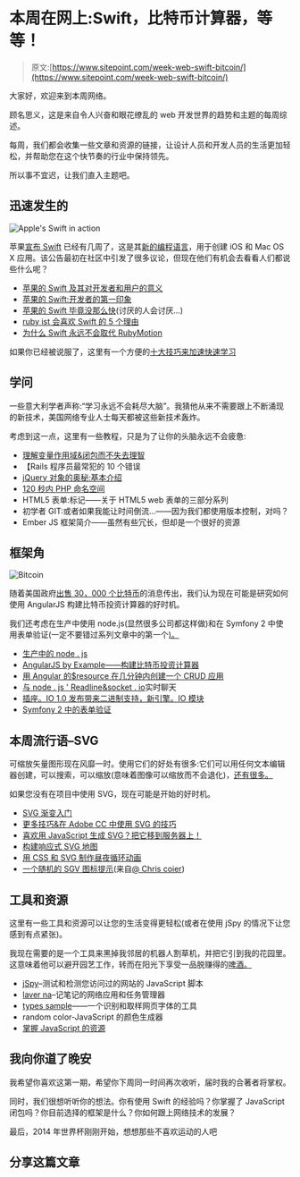 # 本周在网上:Swift，比特币计算器，等等！

> 原文:[https://www.sitepoint.com/week-web-swift-bitcoin/](https://www.sitepoint.com/week-web-swift-bitcoin/)

大家好，欢迎来到本周网络。

顾名思义，这是来自令人兴奋和眼花缭乱的 web 开发世界的趋势和主题的每周综述。

每周，我们都会收集一些文章和资源的链接，让设计人员和开发人员的生活更加轻松，并帮助您在这个快节奏的行业中保持领先。

所以事不宜迟，让我们直入主题吧。

## 迅速发生的

![Apple's Swift in action](../Images/6dffb28aa9c000474faf3e9fc3bcf677.png)

苹果[宣布 Swift](http://guardianlv.com/2014/06/apple-releases-new-programming-language-swift/) 已经有几周了，这是其[新的编程语言](https://developer.apple.com/swift/)，用于创建 iOS 和 Mac OS X 应用。该公告最初在社区中引发了很多议论，但现在他们有机会去看看人们都说些什么呢？

*   [苹果的 Swift 及其对开发者和用户的意义](http://www.anandtech.com/show/8140/apples-swift-and-what-it-means-for-developers-and-users)
*   [苹果的 Swift:开发者的第一印象](http://www.smashingboxes.com/apples-swift-a-developers-first-impression/)
*   [苹果的 Swift 毕竟没那么快](http://www.infoworld.com/t/development-tools/apples-swift-not-so-swift-after-all-244120)(讨厌的人会讨厌…)
*   [ruby ist 会喜欢 Swift 的 5 个理由](http://littlelines.com/blog/2014/06/11/why-rubyist-will-love-swift/)
*   [为什么 Swift 永远不会取代 RubyMotion](http://blog.motioninmotion.tv/why-swift-will-never-replace-rubymotion)

如果你已经被说服了，这里有一个方便的[十大技巧来加速快速学习](https://www.udemy.com/swift-learn-apples-new-programming-language-by-examples/#tentips)

## 学问

一些意大利学者声称:“学习永远不会耗尽大脑”。我猜他从来不需要跟上不断涌现的新技术，美国网络专业人士每天都被这些新技术轰炸。

考虑到这一点，这里有一些教程，只是为了让你的头脑永远不会疲惫:

*   [理解变量作用域&闭包而不失去理智](https://learnable.com/hub/play/63)
*   【Rails 程序员最常犯的 10 个错误
*   [jQuery 对象的奥秘:基本介绍](http://www.smashingmagazine.com/2014/05/29/mystery-jquery-object-syntax-basic-introduction/)
*   [120 秒内 PHP 命名空间](http://knpuniversity.com/screencast/php-namespaces-in-120-seconds/namespaces)
*   HTML5 表单:标记——关于 HTML5 web 表单的三部分系列
*   初学者 GIT:或者如果我能让时间倒流…——因为我们都使用版本控制，对吗？
*   Ember JS 框架简介——虽然有些冗长，但却是一个很好的资源

## 框架角

![Bitcoin](../Images/74f119f6db13d306061e53759d7673b1.png)

随着美国政府[出售 30，000 个比特币](http://www.coindesk.com/18-million-worth-of-silk-road-bitcoin-to-be-sold-by-us-government/)的消息传出，我们认为现在可能是研究如何使用 AngularJS 构建比特币投资计算器的好时机。

我们还考虑在生产中使用 node.js(显然很多公司都这样做)和在 Symfony 2 中使用表单验证(一定不要错过系列文章中的第一个[)。](http://code.tutsplus.com/tutorials/creating-reusable-forms-in-symfony-2--cms-21244)

*   [生产中的 node . js](http://blog.carbonfive.com/2014/06/02/node-js-in-production/)
*   [AngularJS by Example——构建比特币投资计算器](https://github.com/mjhea0/thinkful-angular)
*   [用 Angular 的$resource 在几分钟内创建一个 CRUD 应用](https://www.sitepoint.com/creating-crud-app-minutes-angulars-resource/)
*   [与 node . js ' Readline&socket . io](http://code.tutsplus.com/tutorials/real-time-chat-with-nodejs-readline-socketio--cms-20953)实时聊天
*   [插座。IO 1.0 发布带来二进制支持，新引擎。IO 模块](http://www.infoq.com/news/2014/06/socketio-1)
*   [Symfony 2 中的表单验证](http://code.tutsplus.com/tutorials/form-validation-in-symfony-2--cms-21397)

## 本周流行语–SVG

可缩放矢量图形现在风靡一时。使用它们的好处有很多:它们可以用任何文本编辑器创建，可以搜索，可以缩放(意味着图像可以缩放而不会退化)，[还有很多。](http://code.tutsplus.com/articles/why-arent-you-using-svg--net-25414)

如果您没有在项目中使用 SVG，现在可能是开始的好时机。

*   [SVG 渐变入门](https://www.sitepoint.com/getting-started-svg-gradients/)
*   [更多技巧&在 Adobe CC 中使用 SVG 的技巧](http://demosthenes.info/blog/886/More-Tricks--Tips-For-Working-With-SVG-in-Adobe-CC)
*   [喜欢用 JavaScript 生成 SVG？把它移到服务器上！](http://www.smashingmagazine.com/2014/05/26/love-generating-svg-javascript-move-to-server/)
*   [构建响应式 SVG 地图](http://responsivenews.co.uk/post/87988072178/building-a-responsive-svg-map)
*   [用 CSS 和 SVG 制作昼夜循环动画](http://demosthenes.info/blog/883/Animated-Day-Night-Cycle-With-CSS-and-SVG)
*   [一个随机的 SGV 图标提示](https://twitter.com/chriscoyier/status/474898286441017344)(来自[@ Chris coier](https://twitter.com/chriscoyier))

## 工具和资源

这里有一些工具和资源可以让您的生活变得更轻松(或者在使用 jSpy 的情况下让您感到有点紧张)。

我现在需要的是一个工具来黑掉我邻居的机器人割草机，并把它引到我的花园里。这意味着他可以避开园艺工作，转而在阳光下享受一品脱赚得的[啤酒。](http://pintsinthesun.co.uk/)

*   [jSpy](http://projects.milankragujevic.com/jspy/)–测试和检测您访问过的网站的 JavaScript 脚本
*   [laver na](https://laverna.cc/)–记笔记的网络应用和任务管理器
*   [types sample](http://www.typesample.com/)——一个识别和取样网页字体的工具
*   random color-JavaScript 的颜色生成器
*   [掌握 JavaScript 的资源](http://code.tutsplus.com/articles/resources-for-staying-on-top-of-javascript--cms-21369)

## 我向你道了晚安

我希望你喜欢这第一期，希望你下周同一时间再次收听，届时我的合著者将掌权。

同时，我们很想听听你的想法。你有使用 Swift 的经验吗？你掌握了 JavaScript 闭包吗？你目前选择的框架是什么？你如何跟上网络技术的发展？

最后，2014 年世界杯刚刚开始，想想那些不喜欢运动的人吧

## 分享这篇文章